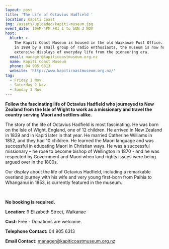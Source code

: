 ```yaml
---
layout: post
title: 'The Life of Octavius Hadfield '
location: Kapiti Coast
img: /assets/uploaded/kapiti-museum.jpg
event_date: 10AM-4PM FRI 1 to SUN 3 NOV
host:
  blurb: >-
    The Kapiti Coast Museum is housed in the old Waikanae Post Office. Started
    in 1984 by a small group of radio enthusiasts, the museum is now home to
    extensive displays of everyday life from the pioneering era. 
  email: manager@kapiticoastmuseum.org.nz
  name: Kapiti Coast Museum
  phone: 04 905 6313
  website: 'http://www.kapiticoastmuseum.org.nz/'
tag:
  - Friday 1 Nov
  - Saturday 2 Nov
  - Sunday 3 Nov
---
```

**Follow the fascinating life of Octavius Hadfield who journeyed to New Zealand from the Isle of Wight to work as a missionary and travel the country serving Maori and settlers alike.**

The story of the life of Octavius Hadfield is most fascinating. He was born on the Isle of Wight, England, one of 12 children. He arrived in New Zealand in 1839 and in Kapiti later in that year. He married Catherine Williams in 1852, and they had 10 children. He learned the Maori language and was successful in educating Maori in Christian ways. He was a successful missionary – he rose to become bishop of Wellington in 1870 - and he was respected by Government and Maori when land rights issues were being argued over in the 1800s.

Our display about the life of Octavius Hadfield, including a remarkable overland journey with his wife and very young first-born from Paihia to Whanganui in 1853, is currently featured in the museum.

<br>

**No booking is required.**

**Location:** 9 Elizabeth Street, Waikanae

**Cost:** Free - Donations are welcome.

**Telephone Contact:** 04 905 6313

**Email Contact:** manager@kapiticoastmuseum.org.nz
